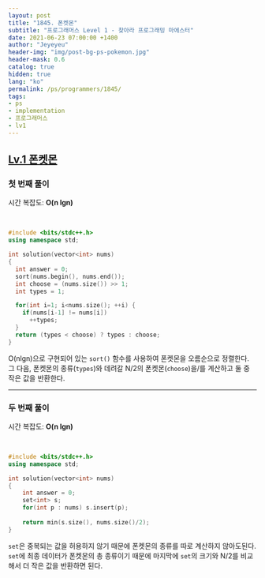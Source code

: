 ```yaml
---
layout: post
title: "1845. 폰켓몬"
subtitle: "프로그래머스 Level 1 - 찾아라 프로그래밍 마에스터"
date: 2021-06-23 07:00:00 +1400
author: "Jeyeyeu"
header-img: "img/post-bg-ps-pokemon.jpg"
header-mask: 0.6
catalog: true
hidden: true
lang: "ko"
permalink: /ps/programmers/1845/
tags:
- ps
- implementation
- 프로그래머스
- lv1
---
```


## [Lv.1 폰켓몬](https://programmers.co.kr/learn/courses/30/lessons/1845)

### 첫 번째 풀이

시간 복잡도: **O(n lgn)**

<br> 

```cpp
#include <bits/stdc++.h>
using namespace std;

int solution(vector<int> nums)
{
  int answer = 0;
  sort(nums.begin(), nums.end());
  int choose = (nums.size()) >> 1;
  int types = 1;

  for(int i=1; i<nums.size(); ++i) {
    if(nums[i-1] != nums[i])
      ++types;
  }
  return (types < choose) ? types : choose;
}
```

O(nlgn)으로 구현되어 있는 `sort()` 함수를 사용하여 폰켓몬을 오름순으로 정렬한다. 그 다음, 폰켓몬의 종류(`types`)와 데려갈 N/2의 폰켓몬(`choose`)을/를 계산하고 둘 중 작은 값을 반환한다. 

<hr>

### 두 번째 풀이

시간 복잡도: **O(n lgn)**

<br>

```cpp
#include <bits/stdc++.h>
using namespace std;

int solution(vector<int> nums)
{
    int answer = 0;
    set<int> s;
    for(int p : nums) s.insert(p);
    
    return min(s.size(), nums.size()/2);
}
```

`set`은 중복되는 값을 허용하지 않기 때문에 폰켓몬의 종류를 따로 계산하지 않아도된다. `set`에 최종 데이터가 폰켓몬의 총 종류이기 때문에 마지막에 `set`의 크기와 N/2를 비교해서 더 작은 값을 반환하면 된다.